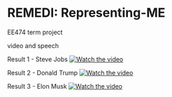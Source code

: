 # REMEDI: Representing-ME
EE474 term project

video and speech

Result 1 - Steve Jobs
[![Watch the video](https://img.youtube.com/vi/QHUvBSEBgrQ/0.jpg)](https://www.youtube.com/watch?v=QHUvBSEBgrQ)


Result 2 - Donald Trump
[![Watch the video](https://img.youtube.com/vi/1nvCJsm_orE/0.jpg)](https://www.youtube.com/watch?v=1nvCJsm_orE)


Result 3 - Elon Musk
[![Watch the video](https://img.youtube.com/vi/nrqS4_CPcsI/0.jpg)](https://youtu.be/nrqS4_CPcsI)
